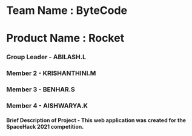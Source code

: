 
# Team Name : ByteCode
# Product Name : Rocket

### Group Leader - ABILASH.L
### Member 2 - KRISHANTHINI.M
### Member 3 - BENHAR.S
### Member 4 - AISHWARYA.K

#### Brief Description of Project - This web application was created for the SpaceHack 2021 competition.
